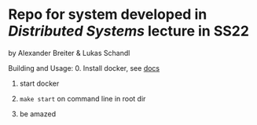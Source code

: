 # Repo for system developed in _Distributed Systems_ lecture in SS22

by Alexander Breiter & Lukas Schandl

Building and Usage:
0. Install docker, see [docs](https://www.docker.com/get-started/)

1. start docker

2. `make start` on command line in root dir

3. be amazed